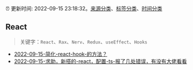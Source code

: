 :alarm_clock: 更新时间: 2022-09-15 23:18:32。[来源分类](../README.md)、[标签分类](../TAGS.md)、[时间分类](../TIMELINE.md)

## React


> 关键字：`React`、`Rax`、`Nerv`、`Redux`、`useEffect`、`Hooks`



- [2022-09-15-简化-react-hook-的方法？](https://www.v2ex.com/t/880396) 
- [2022-09-15-求助，新搭的-react，配置-ts-报了几处错误，有没有大佬看看](https://www.v2ex.com/t/880389) 